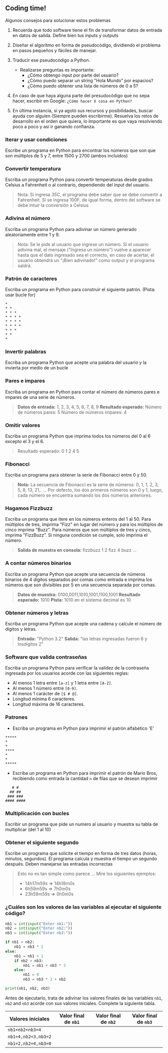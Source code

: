 ## Coding time!

Algunos consejos para solucionar estos problemas

1. Recuerda que todo software tiene el fin de transformar datos de entrada en datos de salida. Define bien tus inputs y outputs

2. Diseñar el algoritmo en forma de pseudocódigo, dividiendo el problema en pasos pequeños y fáciles de manejar.

3. Traducir ese pseudocódigo a Python.
   - Realizarse preguntas es importante:
     - ¿Cómo obtengo input por parte del usuario?
     - ¿Cómo puedo separar un string "Hola Mundo" por espacios?
     - ¿Cómo puedo obtener una lista de números de 0 a 5?
4. En caso de que haya alguna parte del presudocódigo que no sepa hacer, escribir en Google: `¿Cómo hacer X cosa en Python?`
5. En última instancia, si ya agotó sus recursos y posibilidades, buscar ayuda con alguien (Siempre pueden escribirme). Resuelva los retos de desarrollo en el orden que quiera, lo importante es que vaya resolviendo poco a poco y así ir ganando confianza.

### Iterar y usar condiciones

Escribe un programa en Python para encontrar los números que son que son múltiplos de 5 y 7, entre 1500 y 2700 (ambos incluidos)

### Convertir temperatura

Escriba un programa Python para convertir temperaturas desde grados Celsius a Fahrenheit o al contrario, dependiendo del input del usuario.

> Nota: Si ingresa 35C, el programa debe saber que se debe convertir a Fahrenheit. Si se ingresa 100F, de igual forma, dentro del software se debe intuir la conversión a Celsius

### Adivina el número

Escriba un programa Python para adivinar un número generado aleatoriamente entre 1 y 9.

> Nota: Se le pide al usuario que ingrese un número. Si el usuario adivina mal, el mensaje ("Ingresa un número") vuelve a aparecer hasta que el dato ingresado sea el correcto, en caso de acertar, el usuario obtendrá un "¡Bien adivinado!" como output y el programa saldrá.

### Patrón de caracteres

Escriba un programa en Python para construir el siguiente patrón. (Pista: usar bucle for)

```
*
* *
* * *
* * * *
* * * *
* * * *
* * *
* *
*
```

### Invertir palabras

Escriba un programa Python que acepte una palabra del usuario y la invierta por medio de un bucle

### Pares e impares

Escriba un programa en Python para contar el número de números pares e impares de una serie de números.

> **Datos de entrada:** 1, 2, 3, 4, 5, 6, 7, 8, 9
> **Resultado esperado:**
> Número de números pares: 5
> Número de números impares: 4

### Omitir valores

Escriba un programa Python que imprima todos los números del 0 al 6 excepto el 3 y el 6.

> Resultado esperado: 0 1 2 4 5

### Fibonacci

Escriba un programa para obtener la serie de Fibonacci entre 0 y 50.

> **Nota:** La secuencia de Fibonacci es la serie de números:
> 0, 1, 1, 2, 3, 5, 8, 13, 21,. ...
> Por defecto, los dos primeros números son 0 y 1, luego, cada número se encuentra sumando los dos números anteriores.

### Hagamos Fizzbuzz

Escriba un programa que itere en los números enteros del 1 al 50. Para múltiplos de tres, imprima "Fizz" en lugar del número y para los múltiplos de cinco imprima "Buzz". Para números que son múltiplos de tres y cinco, imprima "FizzBuzz". Si ninguna condición se cumple, solo imprima el número.

> **Salida de muestra en consola:**
> fizzbuzz
> 1
> 2
> fizz
> 4
> buzz
> ...

### A contar números binarios

Escriba un programa Python que acepte una secuencia de números binarios de 4 dígitos separados por comas como entrada e imprima los números que son divisibles por 5 en una secuencia separada por comas.

> **Datos de muestra:** 0100,0011,1010,1001,1100,1001
> **Resultado esperado:** 1010
> **Pista:** 1010 en el sistema decimal es 10

### Obtener números y letras

Escriba un programa Python que acepte una cadena y calcule el número de dígitos y letras.

> **Entrada:** "Python 3.2"
> **Salida:** "las letras ingresadas fueron 6 y losdígitos 2"

### Software que valida contraseñas

Escriba un programa Python para verificar la validez de la contraseña ingresada por los usuarios acorde con las siguientes reglas:

- Al menos 1 letra entre `[a-z]` y 1 letra entre `[A-Z]`.
- Al menos 1 número entre `[0-9]`.
- Al menos 1 carácter de `[$ # @]`.
- Longitud mínima 6 caracteres.
- Longitud máxima de 16 caracteres.

### Patrones

- Escriba un programa en Python para imprimir el patrón alfabético 'E'

```
*****
*
*
****
*
*
*****

```

- Escriba un programa en Python para imprimir el patrón de Mario Bros, recibiendo como entrada la cantidad `n` de filas que se desean imprimir

```
   # #
  ## ##
 ### ###
#### ####
```

### Multiplicación con bucles

Escribir un programa que pide un numero al usuario y muestra su tabla de multiplicar (del 1 al 10)

### Obtener el siguiente segundo

Escribe un programa que solicite el tiempo en forma de tres datos (horas, minutos, segundos). El programa calcula y muestra el tiempo un segundo después. Deben manejarse las entradas incorrectas

> Esto no es tan simple como parece ... Mire los siguientes ejemplos:
>
> - 14h17m59s => 14h18m0s
> - 6h59m59s => 7h0m0s
> - 23h59m59s => 0h0m0s

### ¿Cuáles son los valores de las variables al ejecutar el siguiente código?

```python
nb1 = int(input("Enter nb1:"))
nb2 = int(input("Enter nb2:"))
nb3 = int(input("Enter nb3:"))

if nb1 > nb2:
    nb1 = nb3 * 2
else:
    nb1 = nb1 + 1
    if nb2 > nb3:
        nb1 = nb1 + nb3 * 3
    else:
        nb1 = 0
        nb3 = nb3 * 2 + nb2

print(nb1, nb2, nb3)
```

Antes de ejecutarlo, trata de adivinar los valores finales de las variables `nb1`, `nb2` and `nb3` acorde con sus valores iniciales. Complete la siguiente tabla.

| Valores iniciales   | Valor final de `nb1` | Valor final de `nb2` | Valor final de `nb3` |
| ------------------- | -------------------- | -------------------- | -------------------- |
| `nb1=nb2=nb3=4`     |                      |                      |                      |
| `nb1=4,nb2=3,nb3=2` |                      |                      |                      |
| `nb1=2,nb2=4,nb3=0` |                      |                      |                      |

